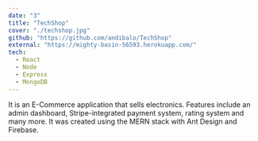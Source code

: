 ```yaml
---
date: "3"
title: "TechShop"
cover: "./techshop.jpg"
github: "https://github.com/andibalo/TechShop"
external: "https://mighty-basin-56593.herokuapp.com/"
tech:
  - React
  - Node
  - Express
  - MongoDB
---
```


It is an E-Commerce application that sells electronics. Features include an admin dashboard, Stripe-integrated payment system, rating system and many more. It was created using the MERN stack with Ant Design and Firebase.
